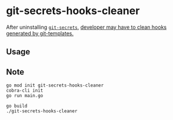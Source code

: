 # git-secrets-hooks-cleaner

After uninstalling [`git-secrets`](https://github.com/awslabs/git-secrets), [developer may have to clean hooks generated by git-templates.](https://piruty2.hatenablog.jp/entry/%3Fp%3D521)

## Usage



## Note

```shell
go mod init git-secrets-hooks-cleaner
cobra-cli init
go run main.go

go build
./git-secrets-hooks-cleaner
```

